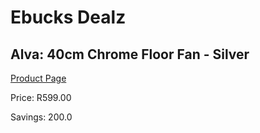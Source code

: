 
# Ebucks Dealz
## Alva: 40cm Chrome Floor Fan - Silver
[Product Page](https://www.ebucks.com/web/shop/productSelected.do?prodId=339824209&catId=704982758)

Price: R599.00

Savings: 200.0


	